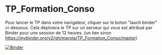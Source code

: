 # TP_Formation_Conso

Pour lancer le TP dans votre navigateur, cliquer sur le boton "lauch binder" ci-dessous. Cela déploiera le TP sur un serveur qui vous est attribué par Binder pour une session de 12 heures.
(un lien sinon https://mybinder.org/v2/gh/marota/TP_Formation_Conso/master)

[![Binder](https://mybinder.org/badge.svg)](https://mybinder.org/v2/gh/marota/TP_Formation_Conso_DeepLearning/master)
